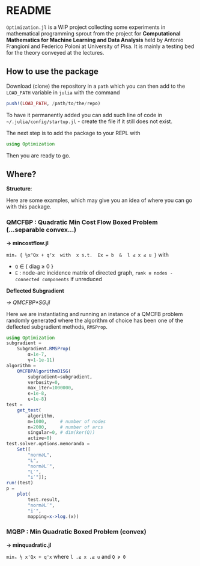 # README
`Optimization.jl` is a WIP project collecting some experiments in mathematical
programming sprout from the project for **Computational Mathematics for Machine Learning and Data Analysis**
held by Antonio Frangioni and Federico Poloni at University of Pisa.
It is mainly a testing bed for the theory conveyed at the lectures.
## How to use the package
Download (clone) the repository in a `path` which you can then add to the `LOAD_PATH`
variable in `julia` with the command
```julia
push!(LOAD_PATH, /path/to/the/repo)
```
To have it permanently added you can add such line of code in `~/.julia/config/startup.jl` - create the
file if it still does not exist.

The next step is to add the package to your REPL with
```julia
using Optimization
```

Then you are ready to go.

## Where?

**Structure**:

Here are some examples, which may give you an idea of where you can go with this package.

### QMCFBP : Quadratic Min Cost Flow Boxed Problem (...separable convex...)
__→ mincostflow.jl__

`minₓ { ½xᵀQx + qᵀx  with  x s.t.  Ex = b  &  l ≤ x ≤ u }`
with
* `Q` ∈ { diag ≥ 0 }
* `E` : node-arc incidence matrix of directed graph, `rank ≡ nodes - connected components` if unreduced

**Deflected Subgradient**

__→ QMCFBP_*_SG.jl__

Here we are instantiating and running an instance of a QMCFB problem randomly generated
where the algorithm of choice has been one of the deflected subgradient methods, `RMSProp`.
```julia
using Optimization
subgradient =
    Subgradient.RMSProp(
        α=1e-7,
        γ=1-1e-11)
algorithm =
    QMCFBPAlgorithmD1SG(
        subgradient=subgradient,
        verbosity=0,
        max_iter=1000000,
        ϵ=1e-8,
        ε=1e-8)
test =
    get_test(
        algorithm,
        m=1000,     # number of nodes
        n=2000,     # number of arcs
        singular=0, # dim(ker(Q))
        active=0)
test.solver.options.memoranda =
    Set([
        "norm∂L",
        "L",
        "norm∂L′",
        "L′",
        "i′"]);
run!(test)
p =
    plot(
        test.result,
        "norm∂L′",
        "i′",
        mapping=x->log.(x))
```

### MQBP : Min Quadratic Boxed Problem (convex)
__→ minquadratic.jl__

`minₓ ½ x'Qx + q'x` where  `l .≤ x .≤ u` and `Q ≽ 0`

```julia

```
